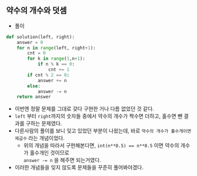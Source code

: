 ## 약수의 개수와 덧셈     
- 풀이   

```python    
def solution(left, right):
    answer = 0
    for n in range(left, right+1):
        cnt = 0
        for k in range(1,n+1):
            if n % k == 0:
                cnt += 1
        if cnt % 2 == 0:
            answer += n
        else:
            answer -= n
    return answer
```    

- 이번엔 정말 문제를 그대로 갖다 구현한 거나 다름 없었던 것 같다.   
- `left` 부터 `right`까지의 숫자들 중에서 약수의 개수가 짝수면 더하고, 홀수면 뺀 결과를 구하는 문제였다.    
- 다른사람의 풀이를 보니 잊고 있었던 부분이 나왔는데, 바로 `약수의 개수가 홀수개이면 제곱수` 라는 개념이었다.   
  - 위의 개념을 따라서 구현해본다면, `int(n**0.5) == n**0.5` 이면 약수의 개수가 홀수개인 것이므로     
    `answer -= n` 을 해주면 되는거였다.    
- 이러한 개념들을 잊지 않도록 문제들을 꾸준히 풀어봐야겠다.   

